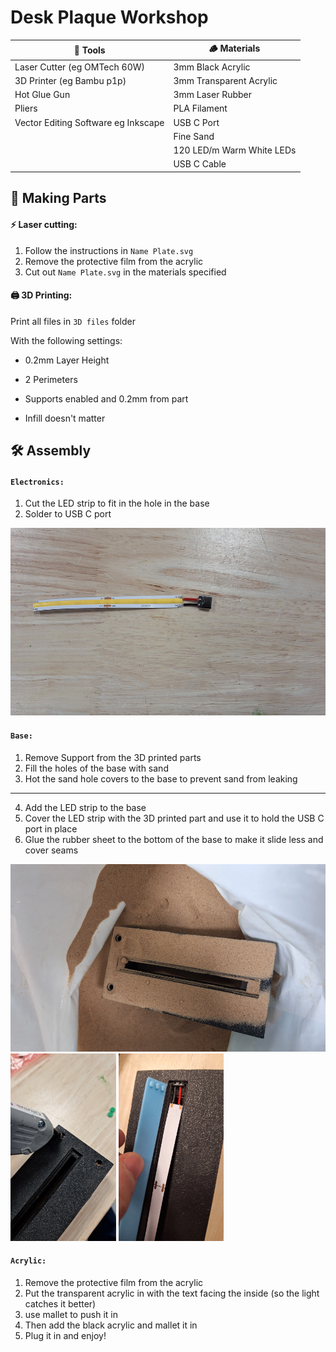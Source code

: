 # Desk Plaque Workshop

<!-- TODO: Add Hero Image -->

| 🔨 Tools                            | 🪵 Materials              |
| ----------------------------------- | ------------------------- |
| Laser Cutter (eg OMTech 60W)        | 3mm Black Acrylic         |
| 3D Printer (eg Bambu p1p)           | 3mm Transparent Acrylic   |
| Hot Glue Gun                        | 3mm Laser Rubber          |
| Pliers                              | PLA Filament              |
| Vector Editing Software eg Inkscape | USB C Port                |
|                                     | Fine Sand                 |
|                                     | 120 LED/m Warm White LEDs |
|                                     | USB C Cable               |

## 📐 Making Parts

#### ⚡ Laser cutting:

1. Follow the instructions in `Name Plate.svg`
2. Remove the protective film from the acrylic
3. Cut out `Name Plate.svg` in the materials specified

#### 🖨️ 3D Printing:

Print all files in `3D files` folder

With the following settings:

- 0.2mm Layer Height
- 2 Perimeters
- Supports enabled and 0.2mm from part

- Infill doesn't matter

## 🛠️ Assembly

#### `Electronics:`

1. Cut the LED strip to fit in the hole in the base
2. Solder to USB C port

<img src="./imgs/solder.webp" alt="LED Strip" height="300"/>

#### `Base:`

1. Remove Support from the 3D printed parts
2. Fill the holes of the base with sand
3. Hot the sand hole covers to the base to prevent sand from leaking

---

4. Add the LED strip to the base
5. Cover the LED strip with the 3D printed part and use it to hold the USB C port in place
6. Glue the rubber sheet to the bottom of the base to make it slide less and cover seams

<img src="./imgs/sand.webp" alt="sand" height="300"/>
<img src="./imgs/glue.webp" alt="glue" height="300"/>
<img src="./imgs/LED_inside.webp" alt="led placement" height="300"/>

#### `Acrylic:`

1. Remove the protective film from the acrylic
2. Put the transparent acrylic in with the text facing the inside (so the light catches it better)
3. use mallet to push it in
4. Then add the black acrylic and mallet it in
5. Plug it in and enjoy!

<!-- TODO: Add Image -->
